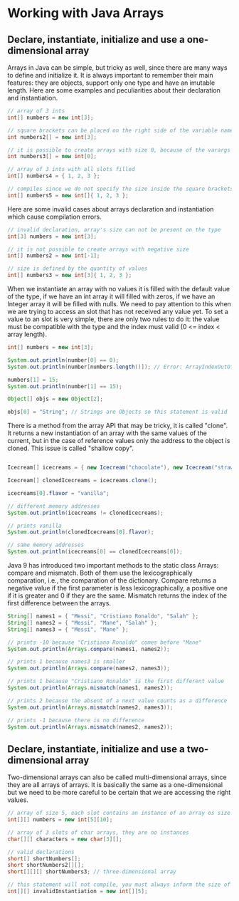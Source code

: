 # Working with Java Arrays

## Declare, instantiate, initialize and use a one-dimensional array

Arrays in Java can be simple, but tricky as well, since there are many ways to define and initialize it. It is always important to remember their main features: they are objects, support only one type and have an imutable length. Here are some examples and peculiarities about their declaration and instantiation.

```java
// array of 3 ints
int[] numbers = new int[3];

// square brackets can be placed on the right side of the variable name
int numbers2[] = new int[3];

// it is possible to create arrays with size 0, because of the varargs
int numbers3[] = new int[0];

// array of 3 ints with all slots filled
int[] numbers4 = { 1, 2, 3 };

// compiles since we do not specify the size inside the square brackets
int[] numbers5 = new int[]{ 1, 2, 3 };
```

Here are some invalid cases about arrays declaration and instantiation which cause compilation errors.

```java
// invalid declaration, array's size can not be present on the type
int[3] numbers = new int[3];

// it is not possible to create arrays with negative size
int[] numbers2 = new int[-1];

// size is defined by the quantity of values
int[] numbers3 = new int[3]{ 1, 2, 3 };
```

When we instantiate an array with no values it is filled with the default value of the type, if we have an int array it will filled with zeros, if we have an Integer array it will be filled with nulls. We need to pay attention to this when we are trying to access an slot that has not received any value yet. To set a value to an slot is very simple, there are only two rules to do it: the value must be compatible with the type and the index must valid (0 <= index < array length).

```java
int[] numbers = new int[3];

System.out.println(number[0] == 0);
System.out.println(number[numbers.length()]); // Error: ArrayIndexOutOfBounds(classic)

numbers[1] = 15;
System.out.println(number[1] == 15);

Object[] objs = new Object[2];

objs[0] = "String"; // Strings are Objects so this statement is valid
```

There is a method from the array API that may be tricky, it is called "clone". It returns a new instantiation of an array with the same values of the current, but in the case of reference values only the address to the object is cloned. This issue is called "shallow copy".

```java

Icecream[] icecreams = { new Icecream("chocolate"), new Icecream("strawberry") };

Icecream[] clonedIcecreams = icecreams.clone();

icecreams[0].flavor = "vanilla";

// different memory addresses
System.out.println(icecreams != clonedIcecreams);

// prints vanilla
System.out.println(clonedIcecreams[0].flavor);

// same memory addresses
System.out.println(icecreams[0] == clonedIcecreams[0]);
```

Java 9 has introduced two important methods to the static class Arrays: compare and mismatch. Both of them use the lexicographically comparation, i.e., the comparation of the dictionary. Compare returns a negative value if the first parameter is less lexicographically, a positive one if it is greater and 0 if they are the same. Mismatch returns the index of the first difference between the arrays.

```java
String[] names1 = { "Messi", "Cristiano Ronaldo", "Salah" };
String[] names2 = { "Messi", "Mane", "Salah" };
String[] names3 = { "Messi", "Mane" };

// prints -10 because "Cristiano Ronaldo" comes before "Mane"
System.out.println(Arrays.compare(names1, names2));

// prints 1 because names3 is smaller
System.out.println(Arrays.compare(names2, names3));

// prints 1 because "Cristiano Ronaldo" is the first different value
System.out.println(Arrays.mismatch(names1, names2));

// prints 2 because the absent of a next value counts as a difference
System.out.println(Arrays.mismatch(names2, names3));

// prints -1 because there is no difference
System.out.println(Arrays.mismatch(names2, names2));
```

## Declare, instantiate, initialize and use a two-dimensional array

Two-dimensional arrays can also be called multi-dimensional arrays, since they are all arrays of arrays. It is basically the same as a one-dimensional but we need to be more careful to be certain that we are accessing the right values.

```java
// array of size 5, each slot contains an instance of an array os size 10
int[][] numbers = new int[5][10];

// array of 3 slots of char arrays, they are no instances
char[][] characters = new char[3][];

// valid declarations
short[] shortNumbers[];
short shortNumbers2[][];
short[][][] shortNumbers3; // three-dimensional array

// this statement will not compile, you must always inform the size of the previous array
int[][] invalidInstantiation = new int[][5];
```